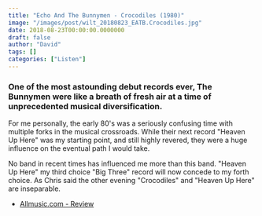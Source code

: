 ```yaml
---
title: "Echo And The Bunnymen - Crocodiles (1980)"
image: "/images/post/wilt_20180823_EATB.Crocodiles.jpg"
date: 2018-08-23T00:00:00.0000000
draft: false
author: "David"
tags: []
categories: ["Listen"]
---
```

### One of the most astounding debut records ever, The Bunnymen were like a breath of fresh air at a time of unprecedented musical diversification.  
  
For me personally, the early 80's was a seriously confusing time with multiple forks in the musical crossroads. While their next record "Heaven Up Here" was my starting point, and still highly revered, they were a huge influence on the eventual path I would take.  
  
No band in recent times has influenced me more than this band. "Heaven Up Here" my third choice "Big Three" record will now concede to my forth choice. As Chris said the other evening "Crocodiles" and "Heaven Up Here" are inseparable. 

-  [Allmusic.com - Review](https://www.allmusic.com/album/crocodiles-mw0000651784)